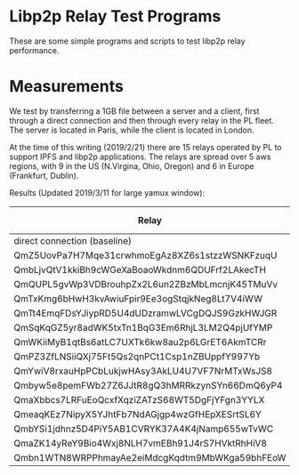 # Libp2p Relay Test Programs

These are some simple programs and scripts to test libp2p relay performance.

# Measurements

We test by transferring a 1GB file between a server and a client,
first through a direct connection and then through every relay in the PL fleet.
The server is located in Paris, while the client is located in London.

At the time of this writing (2019/2/21) there are 15 relays operated by PL to support
IPFS and libp2p applications.
The relays are spread over 5 aws regions, with 9 in the US (N.Virgina, Ohio, Oregon) and 6 in Europe (Frankfurt, Dublin).

Results (Updated 2019/3/11 for large yamux window):

| Relay                                          | ping relay | ping server | transfer time    | region    |
|------------------------------------------------|------------|-------------|------------------|-----------|
| direct connection (baseline)                   |            |     7.4ms   |   7.187864928s   |           |
| QmZ5UovPa7H7Mqe31crwhmoEgAz8XZ6s1stzzWSNKFzuqU |  12.7ms    |    23.2ms   |  26.343105791s   | Dublin    |
| QmbLjvQtV1kkiBh9cWGeXaBoaoWkdnm6QDUFrf2LAkecTH |  12.7ms    |    23.2ms   |  21.850558434s   | Dublin    |
| QmQUPL5gvWp3VDBrouhpZx2L6un2ZBzMbLmcnjK45TMuVv |  12.7ms    |    23.1ms   |  21.481653414s   | Dublin    |
| QmTxKmg6bHwH3kvAwiuFpir9Ee3ogStqjkNeg8Lt7V4iWW |  11.8ms    |    26.8ms   |  35.163579596s   | Frankfurt |
| QmTt4EmqFDsYJiypRD5U4dUDzramwLVCgDQJS9GzkHWJGR |   9.9ms    |    26.8ms   |  58.232045306s   | Frankfurt |
| QmSqKqGZ5yr8adWK5txTn1BqG3Em6RhjL3LM2Q4pjUfYMP |  10.0ms    |    28.3ms   |  22.855141011s   | Frankfurt |
| QmWKiiMyB1qtBs6atLC7UXTk6kw8au2p6LGrET6AkmTCRr |  76.0ms    |   154.2ms   | 1m40.915977947s  | Ohio      |
| QmPZ3ZfLNSiiQXj75Ft5Qs2qnPCt1Csp1nZBUppfY997Yb |  75.3ms    |   154.3ms   | 1m40.047935383s  | Ohio      |
| QmYwiV8rxauHpPCbLukjwHAsy3AkLU4U7VF7NrMTxWsJS8 |  75.2ms    |   153.6ms   | 1m43.054258421s  | Ohio      |
| Qmbyw5e8pemFWb27Z6JJtR8gQ3hMRRkzynSYn66DmQ6yP4 |  85.0ms    |   173.7ms   | 1m55.582224015s  | Virginia  |
| QmaXbbcs7LRFuEoQcxfXqziZATzS68WT5DgFjYFgn3YYLX |  85.0ms    |   173.7ms   | 1m53.344062343s  | Virginia  |
| QmeaqKEz7NipyX5YJhtFb7NdAGjgp4wzGfHEpXESrtSL6Y |  85.0ms    |   173.7ms   | 2m37.460513334s  | Virginia  |
| QmbYSi1jdhnz5D4PiY5AB1CVRYK37A4K4jNamp655wTvWC | 143.8ms    |   299.8ms   | 3m22.792653437s  | Oregon    |
| QmaZK14yReY9Bio4Wxj8NLH7vmEBh91J4rS7HVktRhHiV8 | 143.5ms    |   303.2ms   | 3m18.798269751s  | Oregon    |
| Qmbn1WTN8WRPPhmayAe2eiMdcgKqdtm9MbWKga59bhFEoW | 143.4ms    |   302.2ms   | 3m21.895076093s  | Oregon    |
